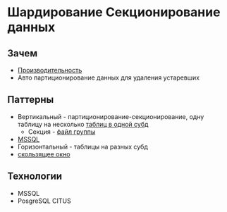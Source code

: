 # Шардирование Секционирование данных

## Зачем

- [Производительность](../../ability/performance.md)
- Авто партиционирование данных для удаления устаревших

## Паттерны

- Вертикальный - партиционирование-секционирование, одну таблицу на несколько [таблиц в одной субд](https://technet.microsoft.com/library/Cc966380)
  - Секция - [файл группы](http://sqlcom.ru/partition/partition-and-high-availability/)
- [MSSQL](https://docs.microsoft.com/ru-ru/sql/relational-databases/partitions/partitioned-tables-and-indexes)
- Горизонтальный - таблицы на разных субд
- [скользящее окно](http://www.sql.ru/articles/mssql/2005/073102partitionedtablesandindexes.shtml)

## Технологии

- MSSQL
- PosgreSQL CITUS

